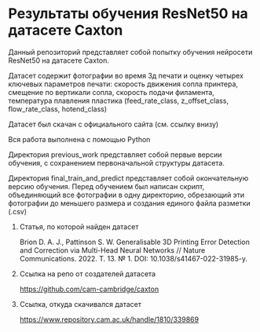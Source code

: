 # Результаты обучения ResNet50 на датасете Caxton

Данный репозиторий представляет собой попытку обучения нейросети ResNet50 на датасете Caxton. 

Датасет содержит фотографии во время 3д печати и оценку четырех ключевых параметров печати: скорость движения сопла принтера, смещение по вертикали сопла, скорость подачи филамента, температура плавления пластика (feed_rate_class, z_offset_class, flow_rate_class, hotend_class)

Датасет был скачан с официального сайта (см. ссылку внизу)

Вся работа выполнена с помощью Python

Директория previous_work представляет собой первые версии обучения, с сохранением первоначальной структуры датасета.

Директория final_train_and_predict представляет собой окончательную версию обучения. Перед обучением был написан скрипт, объединяющий все фотографии в одну директорию, обрезающий эти фотографии до меньшего размера и создания единого файла разметки (.csv)

1. Статья, по которой найден датасет
   
    Brion D. A. J., Pattinson S. W. Generalisable 3D Printing Error Detection and Correction via Multi-Head Neural Networks // Nature Communications. 2022. Т. 13. № 1. DOI: 
    10.1038/s41467-022-31985-y.

3. Ссылка на репо от создателей датасета
   
   https://github.com/cam-cambridge/caxton

5. Ссылка, откуда скачивался датасет
   
   https://www.repository.cam.ac.uk/handle/1810/339869

